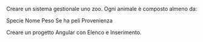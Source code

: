 Creare un sistema gestionale uno zoo. Ogni animale è composto almeno da:

Specie
Nome
Peso
Se ha peli
Provenienza

Creare un progetto Angular con Elenco e Inserimento.